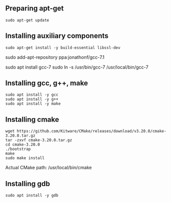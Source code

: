 ## Preparing apt-get
```
sudo apt-get update
```

## Installing auxiliary components
```
sudo apt-get install -y build-essential libssl-dev
```

sudo add-apt-repository ppa:jonathonf/gcc-7.1

sudo apt install gcc-7
sudo ln -s /usr/bin/gcc-7 /usr/local/bin/gcc-7

## Installing gcc, g++, make
```
sudo apt install -y gcc
sudo apt install -y g++
sudo apt install -y make
```

## Installing cmake
```
wget https://github.com/Kitware/CMake/releases/download/v3.20.0/cmake-3.20.0.tar.gz
tar -zxvf cmake-3.20.0.tar.gz
cd cmake-3.20.0
./bootstrap
make
sudo make install
```
Actual CMake path: /usr/local/bin/cmake

## Installing gdb
```
sudo apt install -y gdb
```
